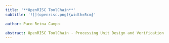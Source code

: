 ```yaml
---
title: '**OpenRISC ToolChain**'
subtitle: '![](openrisc.png){width=5cm}'

author: Paco Reina Campo

abstract: OpenRISC ToolChain - Processing Unit Design and Verification
---
```

